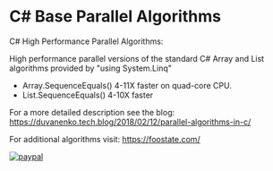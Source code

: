 # C# Base Parallel Algorithms

C# High Performance Parallel Algorithms:

High performance parallel versions of the standard C# Array and List algorithms provided by "using System.Linq"

- Array.SequenceEquals() 4-11X faster on quad-core CPU.
- List.SequenceEquals() 4-10X faster

For a more detailed description see the blog:
https://duvanenko.tech.blog/2018/02/12/parallel-algorithms-in-c/

For additional algorithms visit:
https://foostate.com/


[![paypal](https://www.paypalobjects.com/en_US/i/btn/btn_donateCC_LG.gif)](https://www.paypal.com/cgi-bin/webscr?cmd=_s-xclick&hosted_button_id=LDD8L7UPAC7QL)
